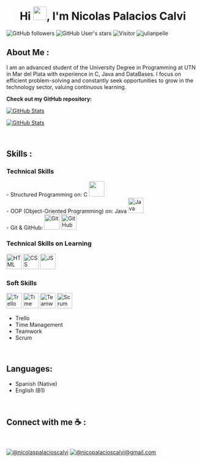 <h1 align="center">Hi <img src="https://media.giphy.com/media/hvRJCLFzcasrR4ia7z/giphy.gif" width="35">, I'm Nicolas Palacios Calvi</h1>

![GitHub followers](https://img.shields.io/github/followers/NicolasPalaciosCalvi?style=social) ![GitHub User's stars](https://img.shields.io/github/stars/NicolasPalaciosCalvi?style=social) ![Visitor](https://visitor-badge.laobi.icu/badge?page_id=julianpelle.repoName) <img src="https://komarev.com/ghpvc/?username=julianpelle" alt="julianpelle" />

## About Me :

I am an advanced student of the University Degree in Programming at UTN in Mar del Plata with experience in C, Java and DataBases. I focus on efficient problem-solving and constantly seek opportunities to grow in the technology sector, valuing continuous learning.

__Check out my GitHub repository:__

<div>
  <p>
    <a href="https://github.com/NicolasPalaciosCalvi/Sistema_Administrativo_Clubes_Futbol.git">
      <img src="https://github-readme-stats.vercel.app/api/pin/?username=NicolasPalaciosCalvi&repo=Sistema_Administrativo_Clubes_Futbol" alt="GitHub Stats" />
    </a>
  </p>
</div>


<div>
  <p>
    <a href="https://github.com/NicolasPalaciosCalvi/Gestion-de-Supermercado-digital.git">
      <img src="https://github-readme-stats.vercel.app/api/pin/?username=NicolasPalaciosCalvi&repo=Gestion-de-Supermercado-digital" alt="GitHub Stats" />
    </a>
  </p>
</div>

<br>

## Skills :

### Technical Skills
<div>
  - Structured Programming on: C <img src="https://img.icons8.com/color/48/000000/c-programming.png" width="40" height="40" />
  <br>
  - OOP (Object-Oriented Programming) on: Java <img src="https://img.icons8.com/color/48/000000/java-coffee-cup-logo.png" width="40" height="40" alt="Java"/>
  <br>
  - Git & GitHub: <img src="https://img.icons8.com/color/48/000000/git.png" width="40" height="40" alt="Git"/> <img src="https://img.icons8.com/ios-glyphs/48/000000/github.png" width="40" height="40" alt="GitHub"/>
</div>

### Technical Skills on Learning
<div>
   <img src="https://user-images.githubusercontent.com/64439609/212556407-f122dc0e-901c-4df7-960f-29a3b52c5349.png" width="40" height="40" alt="HTML" />
   <img src="https://user-images.githubusercontent.com/64439609/212556203-47a51702-fec1-4275-bafb-6afdea15b092.png" width="40" height="40" alt="CSS" />
   <img src="https://user-images.githubusercontent.com/64439609/212556085-e6f8391a-6f25-43d5-8bfe-818167047cfb.png" width="40" height="40" alt="JS"/>
</div>

### Soft Skills
<div>
  <img src="https://img.icons8.com/color/48/000000/trello.png" width="40" height="40" alt="Trello"/>
    <img src="https://img.icons8.com/color/48/000000/clock--v1.png" width="40" height="40" alt="Time Management"/>
   <img src="https://img.icons8.com/color/48/000000/teamwork.png" width="40" height="40" alt="Teamwork"/>
  <img src="https://img.icons8.com/?size=100&id=Y7xmk4MhheJ3&format=png&color=000000" width="40" height="40" alt="Scrum"/>


</div>

- Trello
- Time Management
- Teamwork
- Scrum

<br>

## Languages:
 
- Spanish (Native) 
- English (B1)

<br>

## Connect with me ☕ :

<br>

[![@nicolaspalacioscalvi](https://img.icons8.com/fluency/48/000000/linkedin.png "@nicolaspalacioscalvi")](https://www.linkedin.com/in/nicolaspalacioscalvi/) 
[![@nicopalacioscalvi@gmail.com](https://img.icons8.com/fluency/48/000000/apple-mail.png "@nicopalacioscalvi@gmail.com")](mailto:nicopalacioscalvi@gmail.com)

<br>
